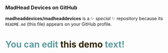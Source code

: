### MadHead Devices on GitHub


**madheaddevices/madheaddevices** is a ✨ _special_ ✨ repository because its `README.md` (this file) appears on your GitHub profile.

<h1 style="color: #5e9ca0;">You can edit <span style="color: #2b2301;">this demo</span> text!</h1>
<p>&nbsp;</p>
